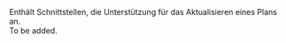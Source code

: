 <Namespace Name="Microsoft.Azure.Management.AppService.Fluent.AppServicePlan.Update">
  <Docs>
    <summary>Enthält Schnittstellen, die Unterstützung für das Aktualisieren eines Plans an.</summary> 
    <remarks>To be added.</remarks>
  </Docs>
</Namespace>
